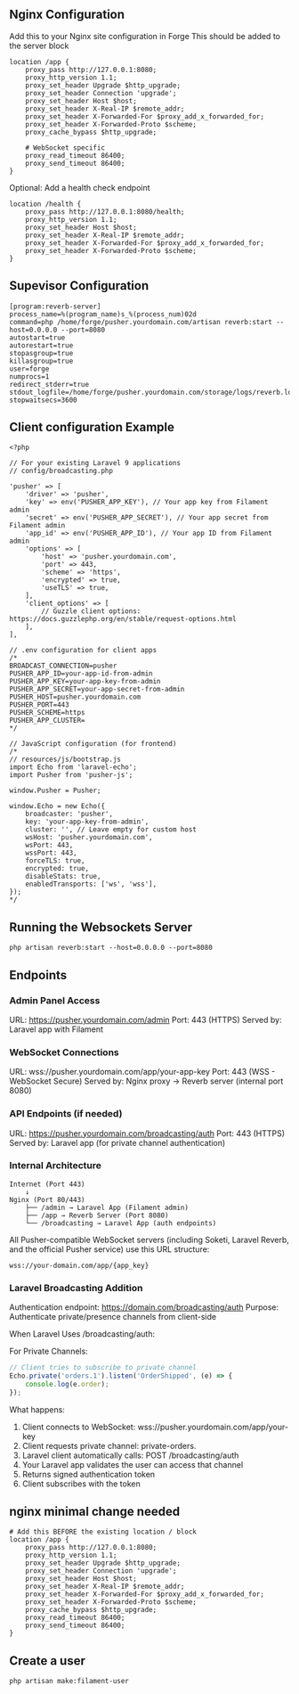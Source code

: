 ## Nginx Configuration

Add this to your Nginx site configuration in Forge
This should be added to the server block

```
location /app {
    proxy_pass http://127.0.0.1:8080;
    proxy_http_version 1.1;
    proxy_set_header Upgrade $http_upgrade;
    proxy_set_header Connection 'upgrade';
    proxy_set_header Host $host;
    proxy_set_header X-Real-IP $remote_addr;
    proxy_set_header X-Forwarded-For $proxy_add_x_forwarded_for;
    proxy_set_header X-Forwarded-Proto $scheme;
    proxy_cache_bypass $http_upgrade;
    
    # WebSocket specific
    proxy_read_timeout 86400;
    proxy_send_timeout 86400;
}
```

Optional: Add a health check endpoint

```
location /health {
    proxy_pass http://127.0.0.1:8080/health;
    proxy_http_version 1.1;
    proxy_set_header Host $host;
    proxy_set_header X-Real-IP $remote_addr;
    proxy_set_header X-Forwarded-For $proxy_add_x_forwarded_for;
    proxy_set_header X-Forwarded-Proto $scheme;
}
```

## Supevisor Configuration

```
[program:reverb-server]
process_name=%(program_name)s_%(process_num)02d
command=php /home/forge/pusher.yourdomain.com/artisan reverb:start --host=0.0.0.0 --port=8080
autostart=true
autorestart=true
stopasgroup=true
killasgroup=true
user=forge
numprocs=1
redirect_stderr=true
stdout_logfile=/home/forge/pusher.yourdomain.com/storage/logs/reverb.log
stopwaitsecs=3600
```

## Client configuration Example

```
<?php

// For your existing Laravel 9 applications
// config/broadcasting.php

'pusher' => [
    'driver' => 'pusher',
    'key' => env('PUSHER_APP_KEY'), // Your app key from Filament admin
    'secret' => env('PUSHER_APP_SECRET'), // Your app secret from Filament admin
    'app_id' => env('PUSHER_APP_ID'), // Your app ID from Filament admin
    'options' => [
        'host' => 'pusher.yourdomain.com',
        'port' => 443,
        'scheme' => 'https',
        'encrypted' => true,
        'useTLS' => true,
    ],
    'client_options' => [
        // Guzzle client options: https://docs.guzzlephp.org/en/stable/request-options.html
    ],
],

// .env configuration for client apps
/*
BROADCAST_CONNECTION=pusher
PUSHER_APP_ID=your-app-id-from-admin
PUSHER_APP_KEY=your-app-key-from-admin
PUSHER_APP_SECRET=your-app-secret-from-admin
PUSHER_HOST=pusher.yourdomain.com
PUSHER_PORT=443
PUSHER_SCHEME=https
PUSHER_APP_CLUSTER=
*/

// JavaScript configuration (for frontend)
/*
// resources/js/bootstrap.js
import Echo from 'laravel-echo';
import Pusher from 'pusher-js';

window.Pusher = Pusher;

window.Echo = new Echo({
    broadcaster: 'pusher',
    key: 'your-app-key-from-admin',
    cluster: '', // Leave empty for custom host
    wsHost: 'pusher.yourdomain.com',
    wsPort: 443,
    wssPort: 443,
    forceTLS: true,
    encrypted: true,
    disableStats: true,
    enabledTransports: ['ws', 'wss'],
});
*/
```

## Running the Websockets Server

    php artisan reverb:start --host=0.0.0.0 --port=8080

## Endpoints

### Admin Panel Access

URL: https://pusher.yourdomain.com/admin
Port: 443 (HTTPS)
Served by: Laravel app with Filament

### WebSocket Connections

URL: wss://pusher.yourdomain.com/app/your-app-key
Port: 443 (WSS - WebSocket Secure)
Served by: Nginx proxy → Reverb server (internal port 8080)

### API Endpoints (if needed)

URL: https://pusher.yourdomain.com/broadcasting/auth
Port: 443 (HTTPS)
Served by: Laravel app (for private channel authentication)

### Internal Architecture

```
Internet (Port 443) 
    ↓
Nginx (Port 80/443)
    ├── /admin → Laravel App (Filament admin)
    ├── /app → Reverb Server (Port 8080)
    └── /broadcasting → Laravel App (auth endpoints)
```

All Pusher-compatible WebSocket servers (including Soketi, Laravel Reverb, and the official Pusher service) use this URL structure:

    wss://your-domain.com/app/{app_key}

### Laravel Broadcasting Addition

Authentication endpoint: https://domain.com/broadcasting/auth
Purpose: Authenticate private/presence channels from client-side

When Laravel Uses /broadcasting/auth:

For Private Channels:

```javascript
// Client tries to subscribe to private channel
Echo.private('orders.1').listen('OrderShipped', (e) => {
    console.log(e.order);
});
```

What happens:

1. Client connects to WebSocket: wss://pusher.yourdomain.com/app/your-key
2. Client requests private channel: private-orders.
3. Laravel client automatically calls: POST /broadcasting/auth
4. Your Laravel app validates the user can access that channel
5. Returns signed authentication token
6. Client subscribes with the token

## nginx minimal change needed

```
# Add this BEFORE the existing location / block
location /app {
    proxy_pass http://127.0.0.1:8080;
    proxy_http_version 1.1;
    proxy_set_header Upgrade $http_upgrade;
    proxy_set_header Connection 'upgrade';
    proxy_set_header Host $host;
    proxy_set_header X-Real-IP $remote_addr;
    proxy_set_header X-Forwarded-For $proxy_add_x_forwarded_for;
    proxy_set_header X-Forwarded-Proto $scheme;
    proxy_cache_bypass $http_upgrade;
    proxy_read_timeout 86400;
    proxy_send_timeout 86400;
}
```

## Create a user

    php artisan make:filament-user

